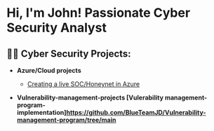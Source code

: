 <h1>Hi, I'm John! Passionate Cyber Security Analyst</h1>

<h2>👨‍💻 Cyber Security Projects:</h2>

- <b>Azure/Cloud projects</b>
  - [Creating a live SOC/Honeynet in Azure](https://github.com/BlueTeamJD/Cloud-SOC)

- <b>Vulnerability-management-projects
[Vulerability management-program-implementation]https://github.com/BlueTeamJD/Vulnerability-management-program/tree/main


